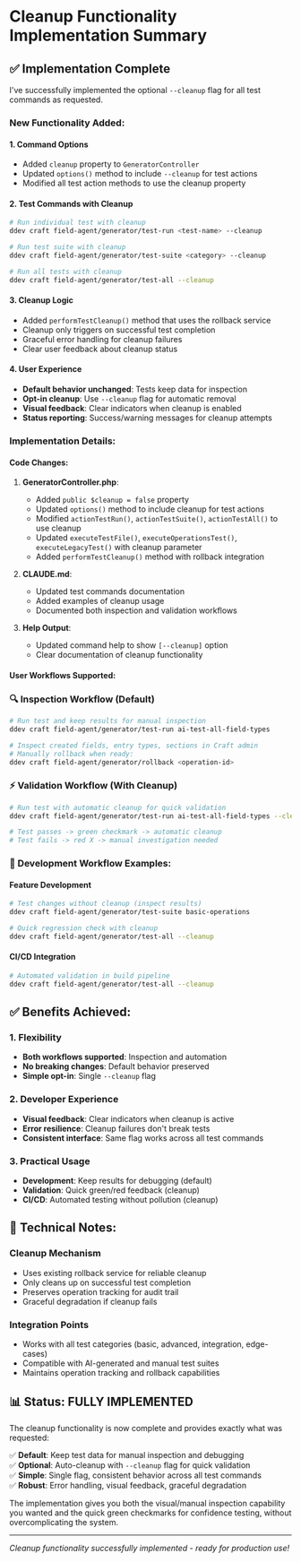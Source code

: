 # Cleanup Functionality Implementation Summary

## ✅ **Implementation Complete**

I've successfully implemented the optional `--cleanup` flag for all test commands as requested.

### **New Functionality Added:**

#### 1. **Command Options**
- Added `cleanup` property to `GeneratorController`
- Updated `options()` method to include `--cleanup` for test actions
- Modified all test action methods to use the cleanup property

#### 2. **Test Commands with Cleanup**
```bash
# Run individual test with cleanup
ddev craft field-agent/generator/test-run <test-name> --cleanup

# Run test suite with cleanup  
ddev craft field-agent/generator/test-suite <category> --cleanup

# Run all tests with cleanup
ddev craft field-agent/generator/test-all --cleanup
```

#### 3. **Cleanup Logic**
- Added `performTestCleanup()` method that uses the rollback service
- Cleanup only triggers on successful test completion
- Graceful error handling for cleanup failures
- Clear user feedback about cleanup status

#### 4. **User Experience**
- **Default behavior unchanged**: Tests keep data for inspection
- **Opt-in cleanup**: Use `--cleanup` flag for automatic removal
- **Visual feedback**: Clear indicators when cleanup is enabled
- **Status reporting**: Success/warning messages for cleanup attempts

### **Implementation Details:**

#### **Code Changes:**
1. **GeneratorController.php**:
   - Added `public $cleanup = false` property
   - Updated `options()` method to include cleanup for test actions
   - Modified `actionTestRun()`, `actionTestSuite()`, `actionTestAll()` to use cleanup
   - Updated `executeTestFile()`, `executeOperationsTest()`, `executeLegacyTest()` with cleanup parameter
   - Added `performTestCleanup()` method with rollback integration

2. **CLAUDE.md**:
   - Updated test commands documentation
   - Added examples of cleanup usage
   - Documented both inspection and validation workflows

3. **Help Output**:
   - Updated command help to show `[--cleanup]` option
   - Clear documentation of cleanup functionality

#### **User Workflows Supported:**

### **🔍 Inspection Workflow (Default)**
```bash
# Run test and keep results for manual inspection
ddev craft field-agent/generator/test-run ai-test-all-field-types

# Inspect created fields, entry types, sections in Craft admin
# Manually rollback when ready:
ddev craft field-agent/generator/rollback <operation-id>
```

### **⚡ Validation Workflow (With Cleanup)**
```bash
# Run test with automatic cleanup for quick validation
ddev craft field-agent/generator/test-run ai-test-all-field-types --cleanup

# Test passes -> green checkmark -> automatic cleanup
# Test fails -> red X -> manual investigation needed
```

### **🎯 Development Workflow Examples:**

#### **Feature Development**
```bash
# Test changes without cleanup (inspect results)
ddev craft field-agent/generator/test-suite basic-operations

# Quick regression check with cleanup
ddev craft field-agent/generator/test-all --cleanup
```

#### **CI/CD Integration**
```bash
# Automated validation in build pipeline
ddev craft field-agent/generator/test-all --cleanup
```

## **✅ Benefits Achieved:**

### **1. Flexibility**
- **Both workflows supported**: Inspection and automation
- **No breaking changes**: Default behavior preserved
- **Simple opt-in**: Single `--cleanup` flag

### **2. Developer Experience**
- **Visual feedback**: Clear indicators when cleanup is active
- **Error resilience**: Cleanup failures don't break tests
- **Consistent interface**: Same flag works across all test commands

### **3. Practical Usage**
- **Development**: Keep results for debugging (default)
- **Validation**: Quick green/red feedback (cleanup)
- **CI/CD**: Automated testing without pollution (cleanup)

## **🔧 Technical Notes:**

### **Cleanup Mechanism**
- Uses existing rollback service for reliable cleanup
- Only cleans up on successful test completion
- Preserves operation tracking for audit trail
- Graceful degradation if cleanup fails

### **Integration Points**
- Works with all test categories (basic, advanced, integration, edge-cases)
- Compatible with AI-generated and manual test suites
- Maintains operation tracking and rollback capabilities

## **📊 Status: FULLY IMPLEMENTED**

The cleanup functionality is now complete and provides exactly what was requested:

✅ **Default**: Keep test data for manual inspection and debugging  
✅ **Optional**: Auto-cleanup with `--cleanup` flag for quick validation  
✅ **Simple**: Single flag, consistent behavior across all test commands  
✅ **Robust**: Error handling, visual feedback, graceful degradation  

The implementation gives you both the visual/manual inspection capability you wanted and the quick green checkmarks for confidence testing, without overcomplicating the system.

---
*Cleanup functionality successfully implemented - ready for production use!*